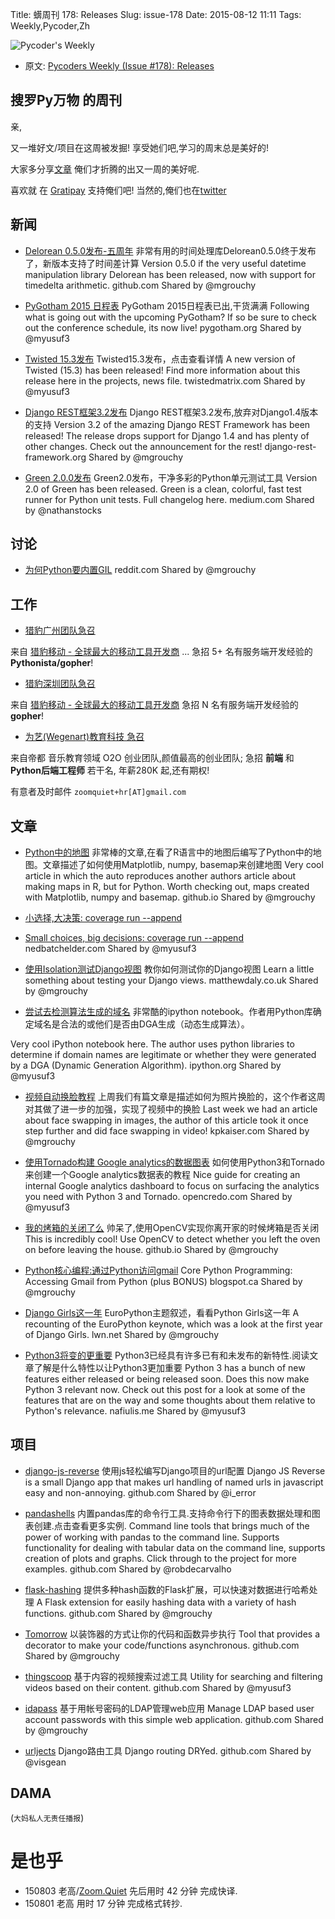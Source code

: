 Title: 蠎周刊 178: Releases
Slug: issue-178
Date: 2015-08-12 11:11
Tags: Weekly,Pycoder,Zh


![Pycoder's Weekly](https://gallery.mailchimp.com/9735795484d2e4c204da82a29/images/Image_202014_01_22_20at_2010.45.04_20AM9789bf.png)


- 原文: [Pycoders Weekly (Issue #178): Releases](http://us4.campaign-archive2.com/?u=9735795484d2e4c204da82a29&id=11857fb621)

##  搜罗Py万物 的周刊

亲,


又一堆好文/项目在这周被发掘!
享受她们吧,学习的周末总是美好的!

大家多分享[文章](http://pycoders.com/submissions/)
俺们才折腾的出又一周的美好呢.

喜欢就
在 [Gratipay](https://www.gratipay.com/PycodersWeekly)
支持俺们吧!
当然的,俺们也在[twitter](http://www.twitter.com/pycoders)


## 新闻

- [Delorean 0.5.0发布-五周年]() 
非常有用的时间处理库Delorean0.5.0终于发布了，新版本支持了时间差计算
Version 0.5.0 if the very useful datetime manipulation library Delorean has been released, now with support for timedelta arithmetic. 
github.com
Shared by @mgrouchy
 

- [PyGotham 2015 日程表]()
PyGotham 2015日程表已出,干货满满
Following what is going out with the upcoming PyGotham? If so be sure to check out the conference schedule, its now live!
pygotham.org
Shared by @myusuf3
 

- [Twisted 15.3发布]()
Twisted15.3发布，点击查看详情
A new version of Twisted (15.3) has been released! Find more information about this release here in the projects, news file.
twistedmatrix.com
Shared by @myusuf3
 

- [Django REST框架3.2发布]()
Django REST框架3.2发布,放弃对Django1.4版本的支持
Version 3.2 of the amazing Django REST Framework has been released! The release drops support for Django 1.4 and has plenty of other changes. Check out the announcement for the rest!
django-rest-framework.org
Shared by @mgrouchy
 

- [Green 2.0.0发布]() 
Green2.0发布，干净多彩的Python单元测试工具
Version 2.0 of Green has been released. Green is a clean, colorful, fast test runner for Python unit tests. Full changelog here. 
medium.com
Shared by @nathanstocks


## 讨论
- [为何Python要内置GIL]() 
reddit.com
Shared by @mgrouchy


## 工作
- [猎豹广州团队急召](https://github.com/cheetahmobile/CMBM/wiki/BmGzHr)

来自 [猎豹移动 - 全球最大的移动工具开发商](http://www.cmcm.com/zh-cn/cm-backup/) ...
急招 5+ 名有服务端开发经验的 **Pythonista/gopher**!

- [猎豹深圳团队急召](https://github.com/cheetahmobile/CMBM/wiki/BmSzHr)

来自 [猎豹移动 - 全球最大的移动工具开发商](http://www.cmcm.com/zh-cn/cm-backup/)
急招 N 名有服务端开发经验的 **gopher**!

- [为艺(Wegenart)教育科技 急召](https://github.com/ZoomQuiet/zoomquiet/wiki/Hr4Wegenart)

来自帝都 音乐教育领域 O2O 创业团队,颜值最高的创业团队;
急招 **前端** 和 **Python后端工程师** 若干名, 年薪280K 起,还有期权!

有意者及时邮件 `zoomquiet+hr[AT]gmail.com`



## 文章

- [Python中的地图]()
非常棒的文章,在看了R语言中的地图后编写了Python中的地图。文章描述了如何使用Matplotlib, numpy, basemap来创建地图
Very cool article in which the auto reproduces another authors article about making maps in R, but for Python. Worth checking out, maps created with Matplotlib, numpy and basemap. 
github.io
Shared by @mgrouchy
 
- [小选择,大决策: coverage run --append]()
- [Small choices, big decisions: coverage run --append]()
nedbatchelder.com
Shared by @myusuf3
 

- [使用Isolation测试Django视图]()
教你如何测试你的Django视图
Learn a little something about testing your Django views. 
matthewdaly.co.uk
Shared by @mgrouchy
 

- [尝试去检测算法生成的域名]()
非常酷的ipython notebook。作者用Python库确定域名是合法的或他们是否由DGA生成（动态生成算法）。

Very cool iPython notebook here. The author uses python libraries to determine if domain names are legitimate or whether they were generated by a DGA (Dynamic Generation Algorithm).
ipython.org
Shared by @myusuf3
 

- [视频自动换脸教程]()
上周我们有篇文章是描述如何为照片换脸的，这个作者这周对其做了进一步的加强，实现了视频中的换脸
Last week we had an article about face swapping in images, the author of this article took it once step further and did face swapping in video! 
kpkaiser.com
Shared by @mgrouchy
 

- [使用Tornado构建 Google analytics的数据图表]()
如何使用Python3和Tornado来创建一个Google analytics数据表的教程
Nice guide for creating an internal Google analytics dashboard to focus on surfacing the analytics you need with Python 3 and Tornado. 
opencredo.com
Shared by @myusuf3
 

- [我的烤箱的关闭了么]() 
帅呆了,使用OpenCV实现你离开家的时候烤箱是否关闭
This is incredibly cool! Use OpenCV to detect whether you left the oven on before leaving the house.
github.io
Shared by @mgrouchy
 
- [Python核心编程:通过Python访问gmail]()
Core Python Programming: Accessing Gmail from Python (plus BONUS) 
blogspot.ca
Shared by @mgrouchy

- [Django Girls这一年]()
EuroPython主题叙述，看看Python Girls这一年
A recounting of the EuroPython keynote, which was a look at the first year of Django Girls. 
lwn.net
Shared by @mgrouchy
 

- [Python3将变的更重要]()
Python3已经具有许多已有和未发布的新特性.阅读文章了解是什么特性以让Python3更加重要
Python 3 has a bunch of new features either released or being released soon. Does this now make Python 3 relevant now. Check out this post for a look at some of the features that are on the way and some thoughts about them relative to Python's relevance. 
nafiulis.me
Shared by @myusuf3


## 项目

- [django-js-reverse]()
使用js轻松编写Django项目的url配置
Django JS Reverse is a small Django app that makes url handling of named urls in javascript easy and non-annoying.
github.com
Shared by @i_error
 

- [pandashells]()
内置pandas库的命令行工具.支持命令行下的图表数据处理和图表创建.点击查看更多实例.
Command line tools that brings much of the power of working with pandas to the command line. Supports functionality for dealing with tabular data on the command line, supports creation of plots and graphs. Click through to the project for more examples. 
github.com
Shared by @robdecarvalho
 

- [flask-hashing]()
提供多种hash函数的Flask扩展，可以快速对数据进行哈希处理
A Flask extension for easily hashing data with a variety of hash functions.
github.com
Shared by @mgrouchy
 

- [Tomorrow]()
以装饰器的方式让你的代码和函数异步执行
Tool that provides a decorator to make your code/functions asynchronous. 
github.com
Shared by @mgrouchy
 

- [thingscoop]()
基于内容的视频搜索过滤工具
Utility for searching and filtering videos based on their content.
github.com
Shared by @myusuf3
 

- [idapass]() 
基于用帐号密码的LDAP管理web应用
Manage LDAP based user account passwords with this simple web application. 
github.com
Shared by @mgrouchy
 

- [urljects]()
Django路由工具 
Django routing DRYed.
github.com
Shared by @visgean
 

## DAMA
(`大妈私人无责任播报`)

# 是也乎

- 150803 老高/[Zoom.Quiet](http://zoomquiet.org/) 先后用时 42 分钟 完成快译.
- 150801 老高 用时 17 分钟 完成格式转抄.

